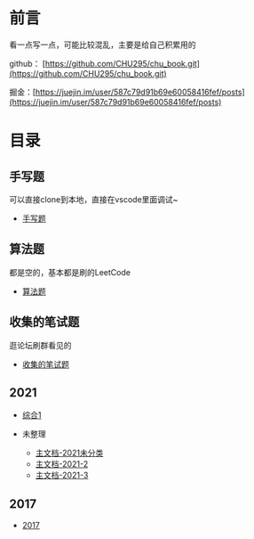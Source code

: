 # 前言

看一点写一点，可能比较混乱，主要是给自己积累用的

github： [https://github.com/CHU295/chu_book.git](https://github.com/CHU295/chu_book.git)

掘金：[https://juejin.im/user/587c79d91b69e60058416fef/posts](https://juejin.im/user/587c79d91b69e60058416fef/posts)

# 目录
## 手写题
可以直接clone到本地，直接在vscode里面调试~
- [手写题](handwritten/)
## 算法题
都是空的，基本都是刷的LeetCode
- [算法题](algorithm/)
## 收集的笔试题
逛论坛刷群看见的
- [收集的笔试题](collectExam/)
## 2021
- [综合1](2021/readme.md)

- 未整理
  - [主文档-2021未分类](2021/2021.md)
  - [主文档-2021-2](2021/2021-2.md)
  - [主文档-2021-3](2021/2021-3.md)

## 2017
- [2017](2017/)